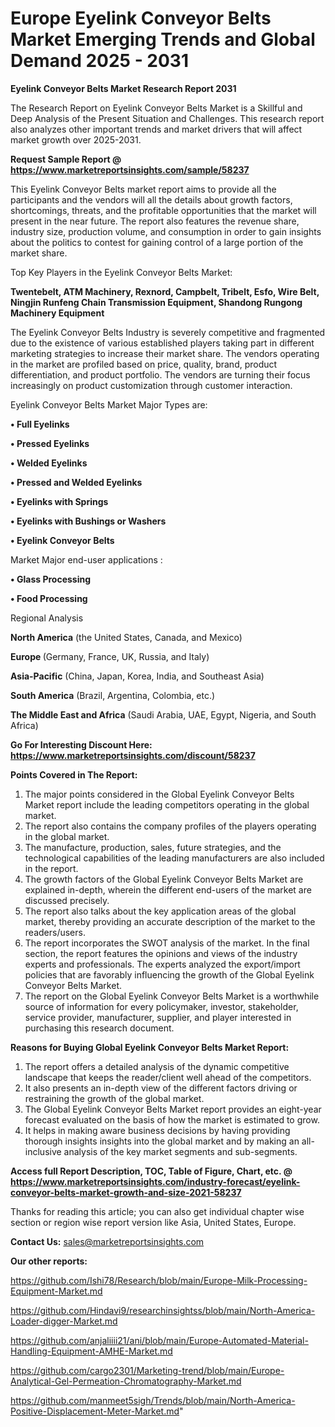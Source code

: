 # Europe Eyelink Conveyor Belts Market Emerging Trends and Global Demand 2025 - 2031

<strong>Eyelink Conveyor Belts Market Research Report 2031</strong>

The Research Report on Eyelink Conveyor Belts Market is a Skillful and Deep Analysis of the Present Situation and Challenges. This research report also analyzes other important trends and market drivers that will affect market growth over 2025-2031.

<strong>Request Sample Report @ <a href=https://www.marketreportsinsights.com/sample/58237>https://www.marketreportsinsights.com/sample/58237</a></strong>

This Eyelink Conveyor Belts market report aims to provide all the participants and the vendors will all the details about growth factors, shortcomings, threats, and the profitable opportunities that the market will present in the near future. The report also features the revenue share, industry size, production volume, and consumption in order to gain insights about the politics to contest for gaining control of a large portion of the market share.

Top Key Players in the Eyelink Conveyor Belts Market:

<strong>Twentebelt, ATM Machinery, Rexnord, Campbelt, Tribelt, Esfo, Wire Belt, Ningjin Runfeng Chain Transmission Equipment, Shandong Rungong Machinery Equipment</strong>

The Eyelink Conveyor Belts Industry is severely competitive and fragmented due to the existence of various established players taking part in different marketing strategies to increase their market share. The vendors operating in the market are profiled based on price, quality, brand, product differentiation, and product portfolio. The vendors are turning their focus increasingly on product customization through customer interaction.

Eyelink Conveyor Belts Market Major Types are:

<strong>• Full Eyelinks

• Pressed Eyelinks

• Welded Eyelinks

• Pressed and Welded Eyelinks

• Eyelinks with Springs

• Eyelinks with Bushings or Washers

• Eyelink Conveyor Belts</strong>

Market Major end-user applications :

<strong>• Glass Processing

• Food Processing</strong>

Regional Analysis

</u><strong><b>North America</b></strong> (the United States, Canada, and Mexico)

<strong><b>Europe </b></strong>(Germany, France, UK, Russia, and Italy)

<strong><b>Asia-Pacific</b></strong> (China, Japan, Korea, India, and Southeast Asia)

<strong><b>South America</b></strong> (Brazil, Argentina, Colombia, etc.)

<strong><b>The Middle East and Africa</b></strong> (Saudi Arabia, UAE, Egypt, Nigeria, and South Africa)

<strong>Go For Interesting Discount Here: <a href=https://www.marketreportsinsights.com/discount/58237>https://www.marketreportsinsights.com/discount/58237</a></strong>

<strong>Points Covered in The Report:</strong>
<ol>
  <li>The major points considered in the Global Eyelink Conveyor Belts Market report include the leading competitors operating in the global market.</li>
  <li>The report also contains the company profiles of the players operating in the global market.</li>
  <li>The manufacture, production, sales, future strategies, and the technological capabilities of the leading manufacturers are also included in the report.</li>
  <li>The growth factors of the Global Eyelink Conveyor Belts Market are explained in-depth, wherein the different end-users of the market are discussed precisely.</li>
  <li>The report also talks about the key application areas of the global market, thereby providing an accurate description of the market to the readers/users.</li>
  <li>The report incorporates the SWOT analysis of the market. In the final section, the report features the opinions and views of the industry experts and professionals. The experts analyzed the export/import policies that are favorably influencing the growth of the Global Eyelink Conveyor Belts Market.</li>
  <li>The report on the Global Eyelink Conveyor Belts Market is a worthwhile source of information for every policymaker, investor, stakeholder, service provider, manufacturer, supplier, and player interested in purchasing this research document.</li>
</ol>
<strong>Reasons for Buying Global Eyelink Conveyor Belts Market Report:</strong>

<ol>
  <li>The report offers a detailed analysis of the dynamic competitive landscape that keeps the reader/client well ahead of the competitors.</li>
  <li>It also presents an in-depth view of the different factors driving or restraining the growth of the global market.</li>
  <li>The Global Eyelink Conveyor Belts Market report provides an eight-year forecast evaluated on the basis of how the market is estimated to grow.</li>
  <li>It helps in making aware business decisions by having providing thorough insights insights into the global market and by making an all-inclusive analysis of the key market segments and sub-segments.</li>
</ol>
<strong>Access full Report Description, TOC, Table of Figure, Chart, etc. @ <a href=https://www.marketreportsinsights.com/industry-forecast/eyelink-conveyor-belts-market-growth-and-size-2021-58237>https://www.marketreportsinsights.com/industry-forecast/eyelink-conveyor-belts-market-growth-and-size-2021-58237</a></strong>


Thanks for reading this article; you can also get individual chapter wise section or region wise report version like Asia, United States, Europe.

<strong>Contact Us:</strong>
sales@marketreportsinsights.com

<strong>Our other reports:</strong>

<a href=https://github.com/Ishi78/Research/blob/main/Europe-Milk-Processing-Equipment-Market.md>https://github.com/Ishi78/Research/blob/main/Europe-Milk-Processing-Equipment-Market.md</a>

<a href=https://github.com/Hindavi9/researchinsightss/blob/main/North-America-Loader-digger-Market.md>https://github.com/Hindavi9/researchinsightss/blob/main/North-America-Loader-digger-Market.md</a>

<a href=https://github.com/anjaliiii21/ani/blob/main/Europe-Automated-Material-Handling-Equipment-AMHE-Market.md>https://github.com/anjaliiii21/ani/blob/main/Europe-Automated-Material-Handling-Equipment-AMHE-Market.md</a>

<a href=https://github.com/cargo2301/Marketing-trend/blob/main/Europe-Analytical-Gel-Permeation-Chromatography-Market.md>https://github.com/cargo2301/Marketing-trend/blob/main/Europe-Analytical-Gel-Permeation-Chromatography-Market.md</a>

<a href=https://github.com/manmeet5sigh/Trends/blob/main/North-America-Positive-Displacement-Meter-Market.md>https://github.com/manmeet5sigh/Trends/blob/main/North-America-Positive-Displacement-Meter-Market.md</a>"
